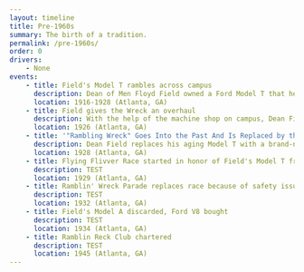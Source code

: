 ```yaml
---
layout: timeline
title: Pre-1960s
summary: The birth of a tradition.
permalink: /pre-1960s/
order: 0
drivers:
    - None
events:
    - title: Field's Model T rambles across campus
      description: Dean of Men Floyd Field owned a Ford Model T that he frequently drove around campus. Eventually, the car became an icon on campus, often referred to as a "Ramblin' Wreck".
      location: 1916-1928 (Atlanta, GA)
    - title: Field gives the Wreck an overhaul
      description: With the help of the machine shop on campus, Dean Field gives his Model T a massive overhaul. As described by the Technique, "Gone are the wheezes and grunts. New fenders on the rear have restored her shapely form and hidden her spindly axles. A new top has given the needed touch of seasoned smart- ness and an enveloping coat of paint has been imposed upon her lovely tin body. Thus we have with us yet "our own original Ramblin' Wreck" locking daintier, and, as the dean himself puts it, "Better than ever."
      location: 1926 (Atlanta, GA)
    - title: '"Rambling Wreck" Goes Into the Past And Is Replaced by the Up-to-Date'
      description: Dean Field replaces his aging Model T with a brand-new Model A, a move decried by the student body who mourned for the beloved car, calling it "a stimulus to flaggering spirits" and "a symbol, a signpost pointing the dim road to the Unknown".
      location: 1928 (Atlanta, GA)
    - title: Flying Flivver Race started in honor of Field's Model T from Atlanta to Athens
      description: TEST
      location: 1929 (Atlanta, GA)
    - title: Ramblin' Wreck Parade replaces race because of safety issues (suspended in war-time between 1942-43, rules changed in 1946 to modern rules)
      description: TEST
      location: 1932 (Atlanta, GA)
    - title: Field's Model A discarded, Ford V8 bought
      description: TEST
      location: 1934 (Atlanta, GA)
    - title: Ramblin Reck Club chartered
      description: TEST
      location: 1945 (Atlanta, GA)
---
```

